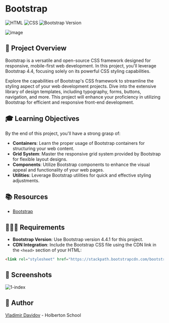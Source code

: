 # Bootstrap

![HTML](https://img.shields.io/badge/HTML-5-blue?style=for-the-badge&logo=html5&logoColor=white)
![CSS](https://img.shields.io/badge/CSS-3-blue?style=for-the-badge&logo=css3&logoColor=white)
![Bootstrap Version](https://img.shields.io/badge/Bootstrap-4.4.1-purple?style=for-the-badge&logo=bootstrap&logoColor=white)

![image](https://github.com/v-dav/holbertonschool-web_front_end/assets/115344057/1ccd0455-874d-49ba-97b2-fa1e217300e5)


## 🧐 Project Overview

Bootstrap is a versatile and open-source CSS framework designed for responsive, mobile-first web development. In this project, you'll leverage Bootstrap 4.4, focusing solely on its powerful CSS styling capabilities.

Explore the capabilities of Bootstrap's CSS framework to streamline the styling aspect of your web development projects. Dive into the extensive library of design templates, including typography, forms, buttons, navigation, and more. This project will enhance your proficiency in utilizing Bootstrap for efficient and responsive front-end development.

## 🎓 Learning Objectives

By the end of this project, you'll have a strong grasp of:

- **Containers**: Learn the proper usage of Bootstrap containers for structuring your web content.
- **Grid System**: Master the responsive grid system provided by Bootstrap for flexible layout designs.
- **Components**: Utilize Bootstrap components to enhance the visual appeal and functionality of your web pages.
- **Utilities**: Leverage Bootstrap utilities for quick and effective styling adjustments.

## 📚 Resources

- [Bootstrap](https://getbootstrap.com/docs/4.4/getting-started/introduction/)

## 🧑🏻‍💻 Requirements

- **Bootstrap Version**: Use Bootstrap version 4.4.1 for this project.
- **CDN Integration**: Include the Bootstrap CSS file using the CDN link in the `<head>` section of your HTML:

```html
<link rel="stylesheet" href="https://stackpath.bootstrapcdn.com/bootstrap/4.4.1/css/bootstrap.min.css" integrity="sha384-Vkoo8x4CGsO3+Hhxv8T/Q5PaXtkKtu6ug5TOeNV6gBiFeWPGFN9MuhOf23Q9Ifjh" crossorigin="anonymous">
```

## 📸 Screenshots
![1-index](https://github.com/v-dav/holbertonschool-web_front_end/assets/115344057/7b0049b6-da34-413c-99fa-029069d7e29a)


##  🙇 Author

[Vladimir Davidov](https://github.com/v-dav) - Holberton School
